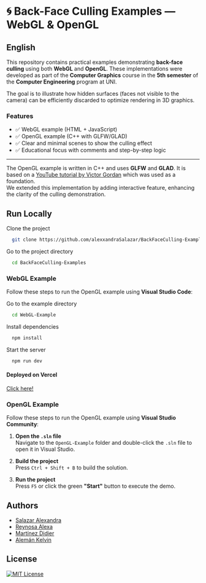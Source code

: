 # 🌀 Back-Face Culling Examples — WebGL & OpenGL

## English

This repository contains practical examples demonstrating **back-face culling** using both **WebGL** and **OpenGL**. These implementations were developed as part of the **Computer Graphics** course in the **5th semester** of the **Computer Engineering** program at UNI.

The goal is to illustrate how hidden surfaces (faces not visible to the camera) can be efficiently discarded to optimize rendering in 3D graphics.

### Features
- ✅ WebGL example (HTML + JavaScript)
- ✅ OpenGL example (C++ with GLFW/GLAD)
- ✅ Clear and minimal scenes to show the culling effect
- ✅ Educational focus with comments and step-by-step logic

---


The OpenGL example is written in C++ and uses **GLFW** and **GLAD**. It is based on a [YouTube tutorial by Victor Gordan](https://youtu.be/BA6aR_5C_BM?si=ObZmexmkkVqcxuPo) which was used as a foundation.  
We extended this implementation by adding interactive feature, enhancing the clarity of the culling demonstration.


## Run Locally

Clone the project

```bash
  git clone https://github.com/alexxandraSalazar/BackFaceCulling-Examples.git
```

Go to the project directory

```bash
  cd BackFaceCulling-Examples
```


### WebGL Example
Follow these steps to run the OpenGL example using **Visual Studio Code**:


Go to the example directory

```bash
  cd WebGL-Example
```

Install dependencies

```bash
  npm install
```

Start the server

```bash
  npm run dev
```
#### Deployed on Vercel

[Click here!](https://backfacecullingexamples-fzianpmlf.vercel.app/)


### OpenGL Example
Follow these steps to run the OpenGL example using **Visual Studio Community**:


1. **Open the `.sln` file**  
   Navigate to the `OpenGL-Example` folder and double-click the `.sln` file to open it in Visual Studio.

2. **Build the project**  
   Press `Ctrl + Shift + B` to build the solution.

3. **Run the project**  
   Press `F5` or click the green **"Start"** button to execute the demo.
## Authors

- [Salazar Alexandra](https://github.com/alexxandraSalazar)
- [Reynosa Alexa](https://github.com/aaalexa)
- [Martínez Didier](https://github.com/DYoussefMM)
- [Alemán Kelvin](https://github.com/kianaleman)


## License  
[![MIT License](https://img.shields.io/badge/License-MIT-green.svg)](https://choosealicense.com/licenses/mit/)  




